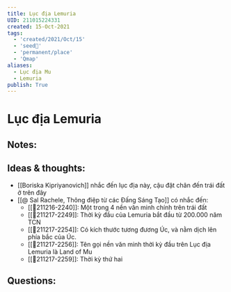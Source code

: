 ```yaml
---
title: Lục địa Lemuria
UID: 211015224331
created: 15-Oct-2021
tags:
  - 'created/2021/Oct/15'
  - 'seed🥜'
  - 'permanent/place'
  - 'Qmap'
aliases:
  - Lục địa Mu
  - Lemuria
publish: True
---
```

# Lục địa Lemuria

## Notes:


## Ideas & thoughts:
- [[Boriska Kipriyanovich]] nhắc đến lục địa này, cậu đặt chân đến trái đất ở trên đây
- [[@ Sal Rachele, Thông điệp từ các Đấng Sáng Tạo]] có nhắc đến:
	- [[💬211216-2240]]: Một trong 4 nền văn minh chính trên trái đất
	- [[💬211217-2249]]: Thời kỳ đầu của Lemuria bắt đầu từ 200.000 năm TCN
	- [[💬211217-2254]]: Có kích thước tương đương Úc, và nằm dịch lên phía bắc của Úc.
	- [[💬211217-2256]]: Tên gọi nền văn minh thời kỳ đầu trên Lục địa Lemuria là Land of Mu
	- [[💬211217-2259]]: Thời kỳ thứ hai

## Questions:

